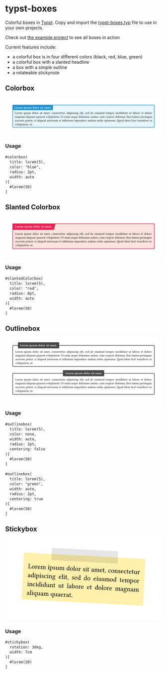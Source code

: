 # typst-boxes

Colorful boxes in [Typst](https://github.com/typst/typst).
Copy and import the [typst-boxes.typ](typst-boxes.typ) file to use in your own projects.

Check out [the example project](https://typst.app/project/rp9q3upfc69bPUCbv0BjzX) to see all boxes in action


Current features include:
- a colorful box is in four different colors (black, red, blue, green)
- a colorful box with a slanted headline
- a box with a simple outline 
- a rotateable stickynote

## Colorbox
![colorbox_example](examples/colorbox.png)

### Usage
```
#colorbox(
  title: lorem(5),
  color: "blue",
  radius: 2pt,
  width: auto
)[
  #lorem(50)
]
```

## Slanted Colorbox
![slantedColorbox_example](examples/slantedColorbox.png)

### Usage
```
#slantedColorbox(
  title: lorem(5),
  color: "red",
  radius: 0pt,
  width: auto
)[
  #lorem(50)
]
```

## Outlinebox
![outlinebox_example](examples/outlinebox.png)

### Usage
```
#outlinebox(
  title: lorem(5),
  color: none,
  width: auto,
  radius: 2pt,
  centering: false
)[
  #lorem(50)
]

#outlinebox(
  title: lorem(5),
  color: "green",
  width: auto,
  radius: 2pt,
  centering: true
)[
  #lorem(50)
]
```

## Stickybox
![stickybox](examples/stickybox.png)

### Usage
```
#stickybox(
  rotation: 3deg,
  width: 7cm
)[
  #lorem(20)
]
```
